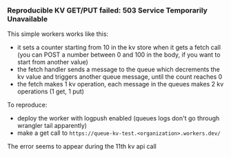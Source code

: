 ### Reproducible KV GET/PUT failed: 503 Service Temporarily Unavailable

This simple workers works like this:

- it sets a counter starting from 10 in the kv store when it gets a fetch call (you can POST a number between 0 and 100 in the body, if you want to start from another value)
- the fetch handler sends a message to the queue which decrements the kv value and triggers another queue message, until the count reaches 0
- the fetch makes 1 kv operation, each message in the queues makes 2 kv operations (1 get, 1 put)

To reproduce:

- deploy the worker with logpush enabled (queues logs don't go through wrangler tail apparently)
- make a get call to `https://queue-kv-test.<organization>.workers.dev/`

The error seems to appear during the 11th kv api call
